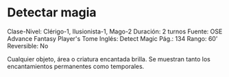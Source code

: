 # Detectar magia

Clase-Nivel: Clérigo-1, Ilusionista-1, Mago-2
Duración: 2 turnos
Fuente: OSE Advance Fantasy Player's Tome
Inglés: Detect Magic
Pág.: 134
Rango: 60’
Reversible: No

Cualquier objeto, área o criatura encantada brilla. Se muestran tanto los encantamientos permanentes como temporales.